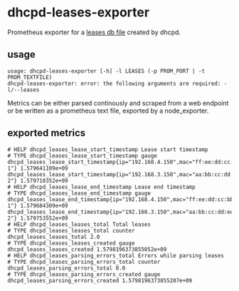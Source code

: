 # dhcpd-leases-exporter
Prometheus exporter for a [leases db file](https://man.openbsd.org/dhclient.leases.5) created by dhcpd. 

## usage

```
usage: dhcpd-leases-exporter [-h] -l LEASES (-p PROM_PORT | -t PROM_TEXTFILE)
dhcpd-leases-exporter: error: the following arguments are required: -l/--leases
```

Metrics can be either parsed continously and scraped from a web endpoint or be written 
as a prometheus text file, exported by a node_exporter. 

## exported metrics

```
# HELP dhcpd_leases_lease_start_timestamp Lease start timestamp
# TYPE dhcpd_leases_lease_start_timestamp gauge
dhcpd_leases_lease_start_timestamp{ip="192.168.4.150",mac="ff:ee:dd:cc:bb:aa",name="client-1"} 1.579641109e+09
dhcpd_leases_lease_start_timestamp{ip="192.168.3.150",mac="aa:bb:cc:dd:ee:ff",name="client-2"} 1.579710352e+09
# HELP dhcpd_leases_lease_end_timestamp Lease end timestamp
# TYPE dhcpd_leases_lease_end_timestamp gauge
dhcpd_leases_lease_end_timestamp{ip="192.168.4.150",mac="ff:ee:dd:cc:bb:aa",name="client-1"} 1.579684309e+09
dhcpd_leases_lease_end_timestamp{ip="192.168.3.150",mac="aa:bb:cc:dd:ee:ff",name="client-2"} 1.579753552e+09
# HELP dhcpd_leases_leases_total Total leases
# TYPE dhcpd_leases_leases_total counter
dhcpd_leases_leases_total 2.0
# TYPE dhcpd_leases_leases_created gauge
dhcpd_leases_leases_created 1.5798196373855052e+09
# HELP dhcpd_leases_parsing_errors_total Errors while parsing leases
# TYPE dhcpd_leases_parsing_errors_total counter
dhcpd_leases_parsing_errors_total 0.0
# TYPE dhcpd_leases_parsing_errors_created gauge
dhcpd_leases_parsing_errors_created 1.5798196373855207e+09
```